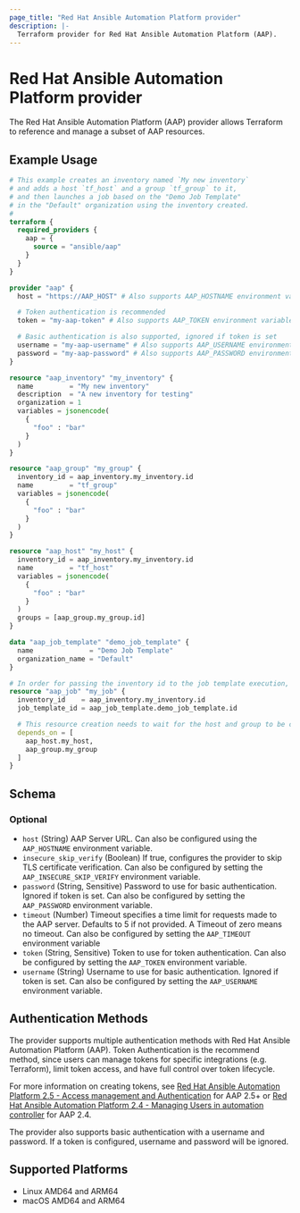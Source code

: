 ```yaml
---
page_title: "Red Hat Ansible Automation Platform provider"
description: |-
  Terraform provider for Red Hat Ansible Automation Platform (AAP).
---
```


# Red Hat Ansible Automation Platform provider

The Red Hat Ansible Automation Platform (AAP) provider allows Terraform to reference and manage
a subset of AAP resources.

## Example Usage

```terraform
# This example creates an inventory named `My new inventory`
# and adds a host `tf_host` and a group `tf_group` to it,
# and then launches a job based on the "Demo Job Template"
# in the "Default" organization using the inventory created.
#
terraform {
  required_providers {
    aap = {
      source = "ansible/aap"
    }
  }
}

provider "aap" {
  host = "https://AAP_HOST" # Also supports AAP_HOSTNAME environment variable

  # Token authentication is recommended
  token = "my-aap-token" # Also supports AAP_TOKEN environment variable

  # Basic authentication is also supported, ignored if token is set
  username = "my-aap-username" # Also supports AAP_USERNAME environment variable
  password = "my-aap-password" # Also supports AAP_PASSWORD environment variable
}

resource "aap_inventory" "my_inventory" {
  name         = "My new inventory"
  description  = "A new inventory for testing"
  organization = 1
  variables = jsonencode(
    {
      "foo" : "bar"
    }
  )
}

resource "aap_group" "my_group" {
  inventory_id = aap_inventory.my_inventory.id
  name         = "tf_group"
  variables = jsonencode(
    {
      "foo" : "bar"
    }
  )
}

resource "aap_host" "my_host" {
  inventory_id = aap_inventory.my_inventory.id
  name         = "tf_host"
  variables = jsonencode(
    {
      "foo" : "bar"
    }
  )
  groups = [aap_group.my_group.id]
}

data "aap_job_template" "demo_job_template" {
  name              = "Demo Job Template"
  organization_name = "Default"
}

# In order for passing the inventory id to the job template execution, the Inventory on the job template needs to be set to "prompt on launch"
resource "aap_job" "my_job" {
  inventory_id    = aap_inventory.my_inventory.id
  job_template_id = aap_job_template.demo_job_template.id

  # This resource creation needs to wait for the host and group to be created in the inventory
  depends_on = [
    aap_host.my_host,
    aap_group.my_group
  ]
}
```
<!-- schema generated by tfplugindocs -->
## Schema

### Optional

- `host` (String) AAP Server URL. Can also be configured using the `AAP_HOSTNAME` environment variable.
- `insecure_skip_verify` (Boolean) If true, configures the provider to skip TLS certificate verification. Can also be configured by setting the `AAP_INSECURE_SKIP_VERIFY` environment variable.
- `password` (String, Sensitive) Password to use for basic authentication. Ignored if token is set. Can also be configured by setting the `AAP_PASSWORD` environment variable.
- `timeout` (Number) Timeout specifies a time limit for requests made to the AAP server. Defaults to 5 if not provided. A Timeout of zero means no timeout. Can also be configured by setting the `AAP_TIMEOUT` environment variable
- `token` (String, Sensitive) Token to use for token authentication. Can also be configured by setting the `AAP_TOKEN` environment variable.
- `username` (String) Username to use for basic authentication. Ignored if token is set. Can also be configured by setting the `AAP_USERNAME` environment variable.

## Authentication Methods

The provider supports multiple authentication methods with Red Hat Ansible Automation Platform (AAP). Token Authentication is the recommend method, since users can manage tokens for specific integrations (e.g. Terraform), limit token access, and have full control over token lifecycle.

For more information on creating tokens, see [Red Hat Ansible Automation Platform 2.5 - Access management and Authentication](https://docs.redhat.com/en/documentation/red_hat_ansible_automation_platform/2.5/html/access_management_and_authentication/gw-token-based-authentication#proc-controller-apps-create-tokens) for AAP 2.5+ or [Red Hat Ansible Automation Platform 2.4 - Managing Users in automation controller](https://docs.redhat.com/en/documentation/red_hat_ansible_automation_platform/2.4/html/automation_controller_user_guide/assembly-controller-users#proc-controller-user-tokens) for AAP 2.4.

The provider also supports basic authentication with a username and password. If a token is configured, username and password will be ignored.

## Supported Platforms

- Linux AMD64 and ARM64
- macOS AMD64 and ARM64
